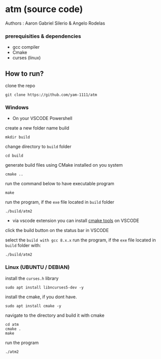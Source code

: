 # atm (source code)

Authors : Aaron Gabriel Silerio & Angelo Rodelas

### prerequisities & dependencies
* gcc compiler
* Cmake
* curses (linux)
## How to run?
clone the repo
```
git clone https://github.com/yam-1111/atm
```
### Windows
* On your VSCODE Powershell

create a new folder name build
```
mkdir build
```
change directory to `build` folder
```
cd build
```
generate build files using CMake installed on you system
```
cmake ..
```
run the command below to have executable program
```
make
```
run the program, if the `exe` file located in `build` folder
```
./build/atm2
```
* via vscode extension
you can install [cmake tools](https://marketplace.visualstudio.com/items?itemName=ms-vscode.cmake-tools) on VSCODE 

click the build button on the status bar in VSCODE

select the `build with gcc 8.x.x`
run the program, if the `exe` file located in `build` folder with:
```
./build/atm2
```

### Linux (UBUNTU / DEBIAN)
install the `curses.h` library
```
sudo apt install libncurses5-dev -y 
```
install the cmake, if you dont have.
```
sudo apt install cmake -y
```
navigate to the directory and build it with cmake
```
cd atm
cmake .
make
```
run the program
```
./atm2
```



